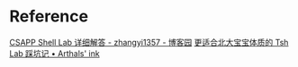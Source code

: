 # Reference
[CSAPP Shell Lab 详细解答 - zhangyi1357 - 博客园](https://www.cnblogs.com/zhangyi1357/p/16005508.html)
[更适合北大宝宝体质的 Tsh Lab 踩坑记 • Arthals' ink](https://arthals.ink/blog/tsh-lab)

